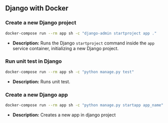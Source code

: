 ## Django with Docker

### Create a new Django project

```bash
docker-compose run --rm app sh -c "django-admin startproject app ."
```

- **Description:** Runs the Django `startproject` command inside the `app` service container, initializing a new Django project.

### Run unit test in Django

```bash
docker-compose run --rm app sh -c "python manage.py test"
```

- **Description:** Runs unit test.

### Create a new Django app

```bash
docker-compose run --rm app sh -c "python manage.py startapp app_name"
```

- **Description:** Creates a new app in django project
